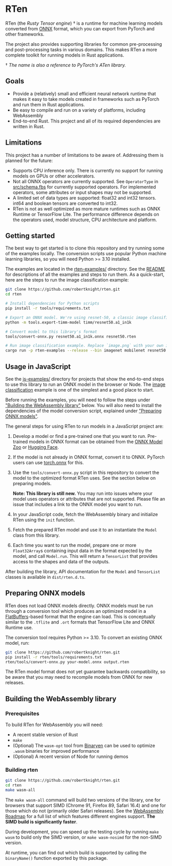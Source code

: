 # RTen

RTen (the _Rusty Tensor engine_) † is a runtime for machine learning models
converted from [ONNX](https://onnx.ai) format, which you can export from
PyTorch and other frameworks.

The project also provides supporting libraries for common pre-processing and
post-processing tasks in various domains. This makes RTen a more complete
toolkit for running models in Rust applications.

† _The name is also a reference to PyTorch's ATen library._

## Goals

 - Provide a (relatively) small and efficient neural network runtime that makes
   it easy to take models created in frameworks such as PyTorch and run them in
   Rust applications.
 - Be easy to compile and run on a variety of platforms, including WebAssembly
 - End-to-end Rust. This project and all of its required dependencies are
   written in Rust.

## Limitations

This project has a number of limitations to be aware of. Addressing them is
planned for the future:

 - Supports CPU inference only. There is currently no support for running models
   on GPUs or other accelerators.
 - Not all ONNX operators are currently supported. See `OperatorType` in
   [src/schema.fbs](src/schema.fbs) for currently supported operators. For
   implemented operators, some attributes or input shapes may not be supported.
 - A limited set of data types are supported: float32 and int32 tensors. int64
   and boolean tensors are converted to int32.
 - RTen is not as well optimized as more mature runtimes such as ONNX Runtime
   or TensorFlow Lite. The performance difference depends on the operators used,
   model structure, CPU architecture and platform.

## Getting started

The best way to get started is to clone this repository and try running some of
the examples locally. The conversion scripts use popular Python machine learning
libraries, so you will need Python >= 3.10 installed.

The examples are located in the [rten-examples/](rten-examples/) directory.
See the [README](rten-examples/) for descriptions of all the examples and steps
to run them. As a quick-start, here are the steps to run the image
classification example:

```sh
git clone https://github.com/robertknight/rten.git
cd rten

# Install dependencies for Python scripts
pip install -r tools/requirements.txt

# Export an ONNX model. We're using resnet-50, a classic image classification model.
python -m tools.export-timm-model timm/resnet50.a1_in1k

# Convert model to this library's format
tools/convert-onnx.py resnet50.a1_in1k.onnx resnet50.rten

# Run image classification example. Replace `image.png` with your own image.
cargo run -p rten-examples --release --bin imagenet mobilenet resnet50.rten image.png
```

## Usage in JavaScript

See the [js-examples/](js-examples/) directory for projects that show the
end-to-end steps to use this library to run an ONNX model in the browser or
Node. The [image classification](js-examples/image-classification/) example is
one of the simplest and a good place to start.

Before running the examples, you will need to follow the steps under ["Building
the WebAssembly library"](#building-the-webassembly-library) below. You will
also need to install the dependencies of the model conversion script, explained
under ["Preparing ONNX models"](#preparing-onnx-models).

The general steps for using RTen to run models in a JavaScript project are:

 1. Develop a model or find a pre-trained one that you want to run. Pre-trained
    models in ONNX format can be obtained from the [ONNX Model Zoo](https://github.com/onnx/models)
    or [Hugging Face](https://huggingface.co/docs/transformers/serialization).
 2. If the model is not already in ONNX format, convert it to ONNX. PyTorch
    users can use [torch.onnx](https://pytorch.org/docs/stable/onnx.html) for this.
 3. Use the `tools/convert-onnx.py` script in this repository to convert the model
    to the optimized format RTen uses. See the section below on preparing models.

    **Note: This library is still new.** You may run into issues where your model
    uses operators or attributes that are not supported. Please file an issue
    that includes a link to the ONNX model you want to run.

 4. In your JavaScript code, fetch the WebAssembly binary and initialize RTen
    using the `init` function.
 5. Fetch the prepared RTen model and use it to an instantiate the `Model`
    class from this library.
 6. Each time you want to run the model, prepare one or more `Float32Array`s
    containing input data in the format expected by the model, and call
    `Model.run`. This will return a `TensorList` that provides access to the
    shapes and data of the outputs.

After building the library, API documentation for the `Model` and `TensorList`
classes is available in `dist/rten.d.ts`.

## Preparing ONNX models

RTen does not load ONNX models directly. ONNX models must be run through a
conversion tool which produces an optimized model in a
[FlatBuffers](https://google.github.io/flatbuffers/)-based format that the
engine can load. This is conceptually similar to the `.tflite` and `.ort`
formats that TensorFlow Lite and ONNX Runtime use.

The conversion tool requires Python >= 3.10. To convert an existing ONNX model,
run:

```sh
git clone https://github.com/robertknight/rten.git
pip install -r rten/tools/requirements.txt
rten/tools/convert-onnx.py your-model.onnx output.rten
```

The RTen model format does not yet guarantee backwards compatibility, so be
aware that you may need to recompile models from ONNX for new releases.

## Building the WebAssembly library

### Prerequisites

To build RTen for WebAssembly you will need:

 - A recent stable version of Rust
 - `make`
 - (Optional) The `wasm-opt` tool from [Binaryen](https://github.com/WebAssembly/binaryen)
   can be used to optimize `.wasm` binaries for improved performance
 - (Optional) A recent version of Node for running demos

### Building rten

```sh
git clone https://github.com/robertknight/rten.git
cd rten
make wasm-all
```

The `make wasm-all` command will build two versions of the library, one for
browsers that support SIMD (Chrome 91, Firefox 89, Safari 16.4) and one for
those which do not (primarily older Safari releases). See the [WebAssembly
Roadmap](https://webassembly.org/roadmap/) for a full list of which features
different engines support. **The SIMD build is significantly faster**.

During development, you can speed up the testing cycle by running `make wasm`
to build only the SIMD version, or `make wasm-nosimd` for the non-SIMD version.

At runtime, you can find out which build is supported by calling the `binaryName()`
function exported by this package.
